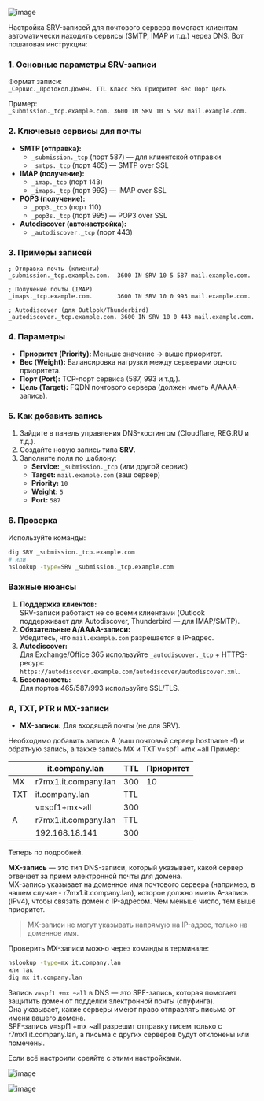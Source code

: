 ![image](https://github.com/user-attachments/assets/f50eada9-4fd0-49b9-932b-0758da912a42)

Настройка SRV-записей для почтового сервера помогает клиентам автоматически находить сервисы (SMTP, IMAP и т.д.) через DNS. Вот пошаговая инструкция:

### 1. **Основные параметры SRV-записи**
Формат записи:  
`_Сервис._Протокол.Домен. TTL Класс SRV Приоритет Вес Порт Цель`

Пример:  
`_submission._tcp.example.com. 3600 IN SRV 10 5 587 mail.example.com.`

### 2. **Ключевые сервисы для почты**
- **SMTP (отправка):**
  - `_submission._tcp` (порт 587) — для клиентской отправки
  - `_smtps._tcp` (порт 465) — SMTP over SSL
- **IMAP (получение):**
  - `_imap._tcp` (порт 143)
  - `_imaps._tcp` (порт 993) — IMAP over SSL
- **POP3 (получение):**
  - `_pop3._tcp` (порт 110)
  - `_pop3s._tcp` (порт 995) — POP3 over SSL
- **Autodiscover (автонастройка):**
  - `_autodiscover._tcp` (порт 443)

### 3. **Примеры записей**
```dns
; Отправка почты (клиенты)
_submission._tcp.example.com.  3600 IN SRV 10 5 587 mail.example.com.

; Получение почты (IMAP)
_imaps._tcp.example.com.       3600 IN SRV 10 0 993 mail.example.com.

; Autodiscover (для Outlook/Thunderbird)
_autodiscover._tcp.example.com. 3600 IN SRV 10 0 443 mail.example.com.
```

### 4. **Параметры**
- **Приоритет (Priority):** Меньше значение → выше приоритет.  
- **Вес (Weight):** Балансировка нагрузки между серверами одного приоритета.  
- **Порт (Port):** TCP-порт сервиса (587, 993 и т.д.).  
- **Цель (Target):** FQDN почтового сервера (должен иметь A/AAAA-запись).  

### 5. **Как добавить запись**
1. Зайдите в панель управления DNS-хостингом (Cloudflare, REG.RU и т.д.).  
2. Создайте новую запись типа **SRV**.  
3. Заполните поля по шаблону:  
   - **Service:** `_submission._tcp` (или другой сервис)  
   - **Target:** `mail.example.com` (ваш сервер)  
   - **Priority:** `10`  
   - **Weight:** `5`  
   - **Port:** `587`  

### 6. **Проверка**
Используйте команды:  
```bash
dig SRV _submission._tcp.example.com
# или
nslookup -type=SRV _submission._tcp.example.com
```

### Важные нюансы
1. **Поддержка клиентов:**  
   SRV-записи работают не со всеми клиентами (Outlook поддерживает для Autodiscover, Thunderbird — для IMAP/SMTP).  
2. **Обязательные A/AAAA-записи:**  
   Убедитесь, что `mail.example.com` разрешается в IP-адрес.  
3. **Autodiscover:**  
   Для Exchange/Office 365 используйте `_autodiscover._tcp` + HTTPS-ресурс `https://autodiscover.example.com/autodiscover/autodiscover.xml`.  
4. **Безопасность:**  
   Для портов 465/587/993 используйте SSL/TLS.  

### A, TXT, PTR и MX-записи
- **MX-записи:** Для входящей почты (не для SRV).  

Необходимо добавить запись А (ваш почтовый сервер hostname -f) и обратную запись, а также запись MX и TXT v=spf1 +mx ~all
Пример:

|        |it.company.lan       	|TTL          	|Приоритет
|--------|-----------------------|---------------|--------------|
|MX	 |r7mx1.it.company.lan  |300            |10		|
|TXT     |it.company.lan         |TTL            |		|
|	 |v=spf1+mx~all          |300            |		|
|A       |r7mx1.it.company.lan  |TTL            |		|
|	 |192.168.18.141          |300            |		|
   
Теперь по подробней.

**MX-запись** — это тип DNS-записи, который указывает, какой сервер отвечает за прием электронной почты для домена.<br> 
MX-запись указывает на доменное имя почтового сервера (например, в нашем случае - r7mx1.it.company.lan), которое должно иметь A-запись (IPv4), чтобы связать домен с IP-адресом. Чем меньше число, тем выше приоритет.

>MX-записи не могут указывать напрямую на IP-адрес, только на доменное имя.

Проверить MX-записи можно через команды в терминале:
```bash
nslookup -type=mx it.company.lan
или так
dig mx it.company.lan 
```
Запись ``v=spf1 +mx ~all`` в DNS — это SPF-запись, которая помогает защитить домен от подделки электронной почты (спуфинга). <br>Она указывает, какие серверы имеют право отправлять письма от имени вашего домена.<br>
SPF-запись v=spf1 +mx ~all разрешит отправку писем только с r7mx1.it.company.lan, а письма с других серверов будут отклонены или помечены.

Если всё настроили среяйте с этими настройками.

![image](https://github.com/user-attachments/assets/b5879541-2b67-4e66-9a13-ff081426bbf8)

![image](https://github.com/user-attachments/assets/860e925f-a5c0-49e4-88fb-d4044db46a81)


